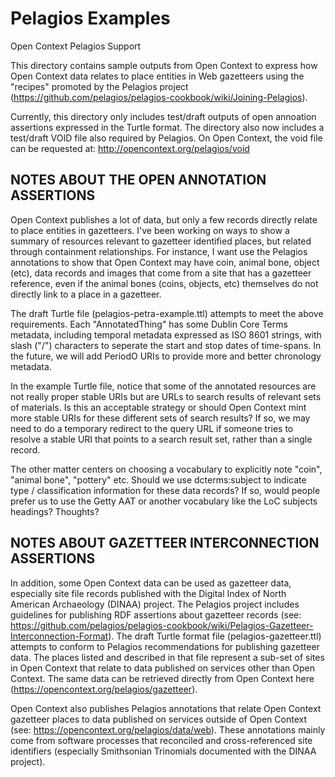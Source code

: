 Pelagios Examples
===============

Open Context Pelagios Support

This directory contains sample outputs from Open Context to express how Open Context data
relates to place entities in Web gazetteers using the "recipes" promoted by the Pelagios
project (https://github.com/pelagios/pelagios-cookbook/wiki/Joining-Pelagios).

Currently, this directory only includes test/draft outputs of open annoation assertions expressed in the Turtle format. The directory also now includes a test/draft VOID file also required by Pelagios. On Open Context, the void file can be requested at:
http://opencontext.org/pelagios/void


NOTES ABOUT THE OPEN ANNOTATION ASSERTIONS
------------------------------------------
Open Context publishes a lot of data, but only a few records directly relate to place entities in gazetteers. I've been working on ways to show a summary of resources relevant to gazetteer identified places, but related through containment relationships. For instance, I want use the Pelagios annotations to show that Open Context may have coin, animal bone, object (etc), data records and images that come from a site that has a gazetteer reference, even if the animal bones (coins, objects, etc) themselves do not directly link to a place in a gazetteer.

The draft Turtle file (pelagios-petra-example.ttl) attempts to meet the above requirements. Each "AnnotatedThing" has some Dublin Core Terms metadata, including temporal metadata expressed as ISO 8601 strings, with slash ("/") characters to seperate the start and stop dates of time-spans. In the future, we will add PeriodO URIs to provide more and better chronology metadata.

In the example Turtle file, notice that some of the annotated resources are not really proper stable URIs but are URLs to search results of relevant sets of materials. Is this an acceptable strategy or should Open Context mint more stable URIs for these different sets of search results? If so, we may need to do a temporary redirect to the query URL if someone tries to resolve a stable URI that points to a search result set, rather than a single record.

The other matter centers on choosing a vocabulary to explicitly note "coin", "animal bone", "pottery" etc. Should we use dcterms:subject to indicate type / classification information for these data records? If so, would people prefer us to use the Getty AAT or another vocabulary like the LoC subjects headings? Thoughts?


NOTES ABOUT GAZETTEER INTERCONNECTION ASSERTIONS
-----------------------------------------------
In addition, some Open Context data can be used as gazetteer data, especially site file records published
with the Digital Index of North American Archaeology (DINAA) project. The Pelagios project includes guidelines for publishing RDF assertions about gazetteer records (see: https://github.com/pelagios/pelagios-cookbook/wiki/Pelagios-Gazetteer-Interconnection-Format). The draft Turtle format file (pelagios-gazetteer.ttl) attempts to conform to Pelagios recommendations for publishing gazetteer data. The places listed and described in that file represent a sub-set of sites in Open Context that relate to data published on services other than Open Context. The same data can be retrieved directly from Open Context here (https://opencontext.org/pelagios/gazetteer).

Open Context also publishes Pelagios annotations that relate Open Context gazetteer places to data published on services outside of Open Context (see: https://opencontext.org/pelagios/data/web). These annotations mainly come from software processes that reconciled and cross-referenced site identifiers (especially Smithsonian Trinomials documented with the DINAA project).
